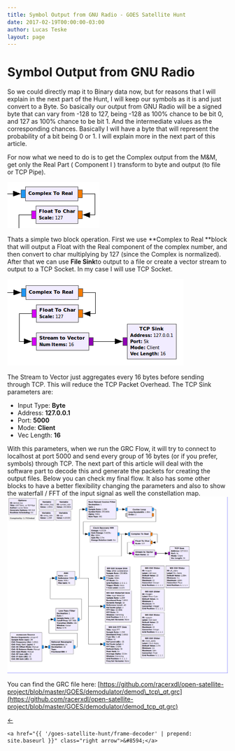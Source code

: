 ```yaml
---
title: Symbol Output from GNU Radio - GOES Satellite Hunt
date: 2017-02-19T00:00:00-03:00
author: Lucas Teske
layout: page
---
```


# Symbol Output from GNU Radio

So we could directly map it to Binary data now, but for reasons that I will explain in the next part of the Hunt, I will keep our symbols as it is and just convert to a Byte. So basically our output from GNU Radio will be a signed byte that can vary from -128 to 127, being -128 as 100% chance to be bit 0, and 127 as 100% chance to be bit 1. And the intermediate values as the corresponding chances. Basically I will have a byte that will represent the probability of a bit being 0 or 1. I will explain more in the next part of this article.

For now what we need to do is to get the Complex output from the M&M, get only the Real Part \( Component I \) transform to byte and output \(to file or TCP Pipe\).

![](/assets/goes-satellite-hunt/crlp.png)

Thats a simple two block operation. First we use **Complex to Real **block that will output a Float with the Real component of the complex number, and then convert to char multiplying by 127 \(since the Complex is normalized\). After that we can use **File Sink**to output to a file or create a vector stream to output to a TCP Socket. In my case I will use TCP Socket.

![](/assets/goes-satellite-hunt/filesink.png)

The Stream to Vector just aggregates every 16 bytes before sending through TCP. This will reduce the TCP Packet Overhead. The TCP Sink parameters are:

* Input Type: **Byte**
* Address: **127.0.0.1**
* Port: **5000**
* Mode: **Client**
* Vec Length: **16**

With this parameters, when we run the GRC Flow, it will try to connect to localhost at port 5000 and send every group of 16 bytes \(or if you prefer, symbols\) through TCP. The next part of this article will deal with the software part to decode this and generate the packets for creating the output files. Below you can check my final flow. It also has some other blocks to have a better flexibility changing the parameters and also to show the waterfall / FFT of the input signal as well the constellation map.![](/assets/goes-satellite-hunt/grc-flow.png)

You can find the GRC file here: [https://github.com/racerxdl/open-satellite-project/blob/master/GOES/demodulator/demod\_tcp\_qt.grc](https://github.com/racerxdl/open-satellite-project/blob/master/GOES/demodulator/demod_tcp_qt.grc)

<div class="pagination">
    <a href="{{ 'synchronization-and-clock-recovery' | prepend: site.baseurl }}" class="left arrow">&#8592;</a>

    <a href="{{ '/goes-satellite-hunt/frame-decoder' | prepend: site.baseurl }}" class="right arrow">&#8594;</a>
</div>
